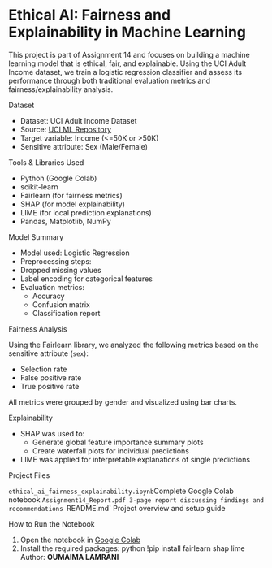 # Ethical AI: Fairness and Explainability in Machine Learning

This project is part of Assignment 14 and focuses on building a machine learning model that is ethical, fair, and explainable. Using the UCI Adult Income dataset, we train a logistic regression classifier and assess its performance through both traditional evaluation metrics and fairness/explainability analysis.

 Dataset

- Dataset: UCI Adult Income Dataset
- Source: [UCI ML Repository](https://archive.ics.uci.edu/ml/datasets/adult)
- Target variable: Income (<=50K or >50K)
- Sensitive attribute: Sex (Male/Female)

Tools & Libraries Used

- Python (Google Colab)
- scikit-learn
- Fairlearn (for fairness metrics)
- SHAP (for model explainability)
- LIME (for local prediction explanations)
- Pandas, Matplotlib, NumPy

Model Summary

  - Model used: Logistic Regression
  - Preprocessing steps:
  - Dropped missing values
  - Label encoding for categorical features
- Evaluation metrics:
  - Accuracy
  - Confusion matrix
  - Classification report

Fairness Analysis

Using the Fairlearn library, we analyzed the following metrics based on the sensitive attribute (`sex`):
- Selection rate
- False positive rate
- True positive rate

All metrics were grouped by gender and visualized using bar charts.

 Explainability

- SHAP was used to:
  - Generate global feature importance summary plots
  - Create waterfall plots for individual predictions
- LIME was applied for interpretable explanations of single predictions

 Project Files

`ethical_ai_fairness_explainability.ipynb`Complete Google Colab notebook
`Assignment14_Report.pdf 3-page report discussing findings and recommendations
`README.md` Project overview and setup guide 

 How to Run the Notebook

1. Open the notebook in [Google Colab](https://colab.research.google.com)
2. Install the required packages:
   python
   !pip install fairlearn shap lime
   Author:
   **OUMAIMA LAMRANI**
